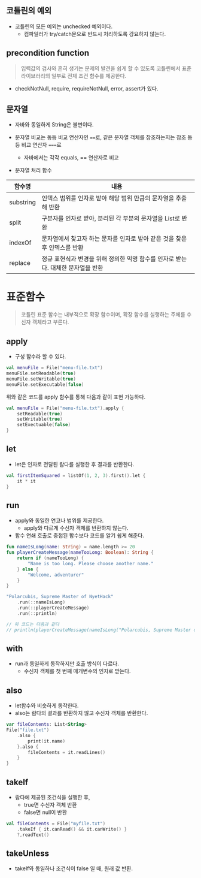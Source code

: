 ## 코틀린의 예외
- 코틀린의 모든 예외는 unchecked 예외이다.
    - 컴파일러가 try/catch문으로 반드시 처리하도록 강요하지 않는다.

## precondition function
> 입력값의 검사와 흔히 생기는 문제의 발견을 쉽게 할 수 있도록 코틀린에서 표준 라이브러리의 일부로 전제 조건 함수를 제공한다.

- checkNotNull, require, requireNotNull, error, assert가 있다.

## 문자열
- 자바와 동일하게 String은 불변이다.
- 문자열 비교는 동등 비교 연산자인 `==`로, 같은 문자열 객체를 참조하는지는 참조 동등 비교 연산자 `===`로
    - 자바에서는 각각 equals, == 연산자로 비교

- 문자열 처리 함수

|함수명|내용|
|---|---|
|substring|인덱스 범위를 인자로 받아 해당 범위 만큼의 문자열을 추출해 반환|
|split|구분자를 인자로 받아, 분리된 각 부분의 문자열을 List로 반환|
|indexOf|문자열에서 찾고자 하는 문자를 인자로 받아 같은 것을 찾은 후 인덱스를 반환|
|replace|정규 표현식과 변경을 위해 정의한 익명 함수를 인자로 받는다. 대체한 문자열을 반환|

# 표준함수
> 코틀린 표준 함수는 내부적으로 확장 함수이며, 확장 함수를 실행하는 주체를 수신자 객체라고 부른다.

## apply
- 구성 함수라 할 수 있다.
```kotlin
val menuFile = File("menu-file.txt")
menuFile.setReadable(true)
menuFile.setWritable(true)
menuFile.setExecutable(false)
```
위와 같은 코드를 apply 함수를 통해 다음과 같이 표현 가능하다.
```kotlin
val menuFile = File("menu-file.txt").apply {
    setReadable(true)
    setWritable(true)
    setExectuable(false)
}
```

## let
- let은 인자로 전달된 람다를 실행한 후 결과를 반환한다.
```kotlin
val firstItemSquared = listOf(1, 2, 3).first().let {
    it * it
}
```
## run
- apply와 동일한 연고나 범위를 제공한다.
    - apply와 다르게 수신자 객체를 반환하지 않는다.
- 함수 연쇄 호출로 중첩된 함수보다 코드를 알기 쉽게 해준다.
```kotlin
fun nameIsLong(name: String) = name.length >= 20
fun playerCreateMessage(nameTooLong: Boolean): String {
    return if (nameTooLong) {
        "Name is too long. Please choose another name."
    } else {
        "Welcome, adventurer"
    }
}

"Polarcubis, Supreme Master of NyetHack"
    .run(::nameIsLong)
    .run(::playerCreateMessage)
    .run(::println)

// 위 코드는 다음과 같다
// println(playerCreateMessage(nameIsLong("Polarcubis, Supreme Master of NyetHack")))
```
## with
- run과 동일하게 동작하지만 호출 방식이 다르다.
    - 수신자 객체를 첫 번째 매개변수의 인자로 받는다.

## also
- let함수와 비슷하게 동작한다.
- also는 람다의 결과를 반환하지 않고 수신자 객체를 반환한다.
```kotlin
var fileContents: List<String>
File("file.txt")
    .also {
        print(it.name)
    }.also {
        fileContents = it.readLines()
    }
}
```

## takeIf
- 람다에 제공된 조건식을 실행한 후,
    - true면 수신자 객체 반환
    - false면 null이 반환
```kotlin
val fileContents = File("myfile.txt")
    .takeIf { it.canRead() && it.canWrite() }
    ?,readText()
```

## takeUnless
- takeIf와 동일하나 조건식이 false 일 때, 원래 값 반환.

